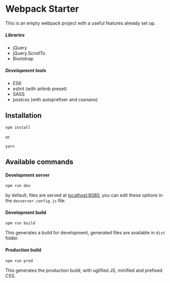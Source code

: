 # Webpack Starter

This is an empty webpack project with a useful features already set up.

##### Libraries
- jQuery
- jQuery.ScrollTo
- Bootstrap

##### Development tools
- ES6
- eslint (with airbnb preset)
- SASS
- postcss (with autoprefixer and cssnano)

## Installation

```
npm install
```
or
```
yarn
```


## Available commands

#### Development server
```
npm run dev
```

by default, files are served at [localhost:8080](http://localhost:8080), you can edit these options in the `devserver.config.js` file.

#### Development build
```
npm run build
```

This generates a build for development, generated files are available in `dist` folder.

#### Production build
```
npm run prod
```
This generates the production build, with uglified JS, minified and prefixed CSS.
